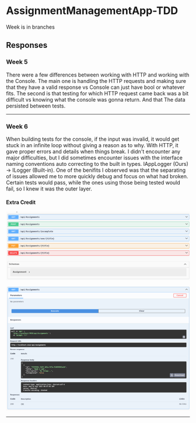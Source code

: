 # AssignmentManagementApp-TDD

Week is in branches

## Responses
### Week 5

There were a few differences between working with HTTP and working with the Console. The main one is handling the HTTP requests and making sure that they have a valid response vs Console can just have bool or whatever fits. The second is that testing for which HTTP request came back was a bit difficult vs knowing what the console was gonna return. And that The data persisted between tests.

---

### Week 6

When building tests for the console, if the input was invalid, it would get stuck in an infinite loop without giving a reason as to why. With HTTP, it gave proper errors and details when things break. I didn't encounter any major difficulties, but I did sometimes encounter issues with the interface naming conventions auto correcting to the built in types. IAppLogger (Ours) -> ILogger (Built-in). One of the benifits I observed was that the separating of issues allowed me to more quickly debug and focus on what had broken. Certain tests would pass, while the ones using those being tested would fail, so I knew it was the outer layer.

#### Extra Credit
![Swagger Full API](Documentation/Week6/SwggerFullAPI.png)

![Swagger Get All](Documentation/Week6/SwaggerGetAll.png)

---
